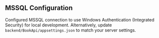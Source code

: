 ## MSSQL Configuration
Configured MSSQL connection to use Windows Authentication (Integrated Security) for local development.
Alternatively, update `backend/BookApi/appsettings.json` to match your server settings.
